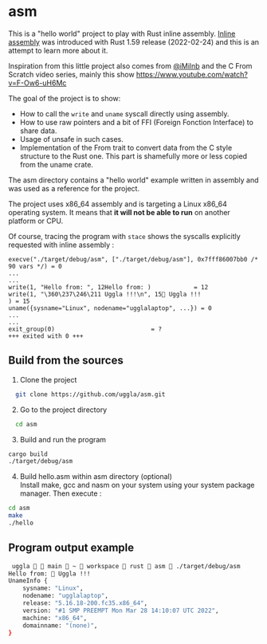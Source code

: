 # asm

This is a "hello world" project to play with Rust inline assembly.
[Inline assembly](https://blog.rust-lang.org/2022/02/24/Rust-1.59.0.html#whats-in-1590-stable)
was introduced with Rust 1.59 release (2022-02-24)
and this is an attempt to learn more about it.

Inspiration from this little project also comes from
[@iMilnb](https://twitter.com/iMilnb)
and the C From Scratch video series, mainly this
show https://www.youtube.com/watch?v=F-Ow6-uH6Mc

The goal of the project is to show:
* How to call the `write` and `uname` syscall directly using assembly.
* How to use raw pointers and a bit of FFI (Foreign Fonction Interface)
  to share data.
* Usage of unsafe in such cases.
* Implementation of the From trait to convert data from the C style
  structure to the Rust one. This part is shamefully more or less
  copied from the uname crate.

The asm directory contains a "hello world" example written in
assembly and was used as a reference for the project.

The project uses x86_64 assembly and is targeting a Linux x86_64
operating system. It means that **it will not be able to run** on
another platform or CPU.

Of course, tracing the program with `stace` shows
the syscalls explicitly requested with inline assembly :
```
execve("./target/debug/asm", ["./target/debug/asm"], 0x7fff86007bb0 /* 90 vars */) = 0
...
...
write(1, "Hello from: ", 12Hello from: )            = 12
write(1, "\360\237\246\211 Uggla !!!\n", 15🦉 Uggla !!!
) = 15
uname({sysname="Linux", nodename="ugglalaptop", ...}) = 0
...
...
exit_group(0)                           = ?
+++ exited with 0 +++
```

## Build from the sources

1. Clone the project

```bash
  git clone https://github.com/uggla/asm.git
```

2. Go to the project directory

```bash
  cd asm
```

3. Build and run the program
```bash
cargo build
./target/debug/asm
```

4. Build hello.asm within asm directory (optional)<br/>
Install make, gcc and nasm on your system using your
system package manager. Then execute :
```bash
cd asm
make
./hello
```

## Program output example
```bash
 uggla   main  ~  workspace  rust  asm  ./target/debug/asm
Hello from: 🦉 Uggla !!!
UnameInfo {
    sysname: "Linux",
    nodename: "ugglalaptop",
    release: "5.16.18-200.fc35.x86_64",
    version: "#1 SMP PREEMPT Mon Mar 28 14:10:07 UTC 2022",
    machine: "x86_64",
    domainname: "(none)",
}
```
